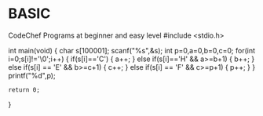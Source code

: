 # BASIC
CodeChef Programs at beginner and easy level
#include <stdio.h>

int main(void) {
    char s[100001];
    scanf("%s",&s);
    int p=0,a=0,b=0,c=0;
    for(int i=0;s[i]!='\0';i++) {
        if(s[i]=='C') {
            a++;
        }
        else if(s[i]=='H' && a>=b+1) {
            b++;
        }
        else if(s[i] == 'E' && b>=c+1) {
            c++;
        }
        else if(s[i] == 'F' && c>=p+1) {
            p++;
        }
    }
    printf("%d",p);
	
	return 0;
}
